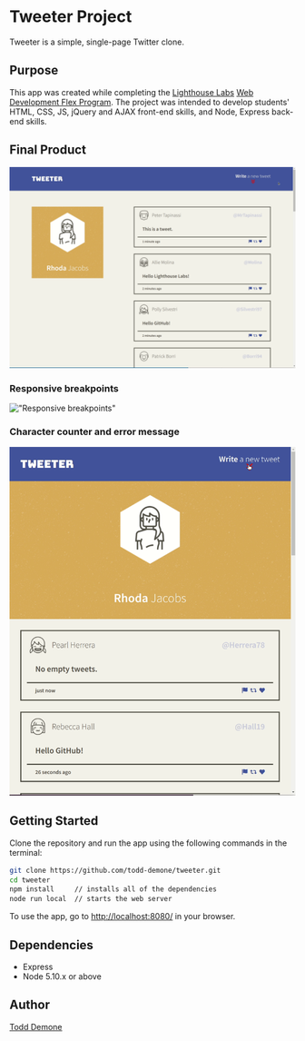 # Tweeter Project

Tweeter is a simple, single-page Twitter clone.

## Purpose
This app was created while completing the [Lighthouse Labs](https://github.com/lighthouse-labs) [Web Development Flex Program](https://www.lighthouselabs.ca/en/web-development-flex-program). The project was intended to develop students' HTML, CSS, JS, jQuery and AJAX front-end skills, and Node, Express back-end skills.

## Final Product

!["Toggling the tweet form"](https://github.com/todd-demone/tweeter/blob/master/docs/toggle-tweet.gif?raw=true)

### Responsive breakpoints

!["Responsive breakpoints"](https://github.com/todd-demone/tweeter/blob/master/docs/responsive-breakpoints.gif?raw=true)

### Character counter and error message

!["Character counter and error message"](https://github.com/todd-demone/tweeter/blob/master/docs/error-long-tweet.gif?raw=true)

## Getting Started

Clone the repository and run the app using the following commands in the terminal:
```bash
git clone https://github.com/todd-demone/tweeter.git
cd tweeter
npm install     // installs all of the dependencies
node run local  // starts the web server
```
To use the app, go to <http://localhost:8080/> in your browser.

## Dependencies

- Express
- Node 5.10.x or above

## Author
[Todd Demone](https://github.com/todd-demone)

